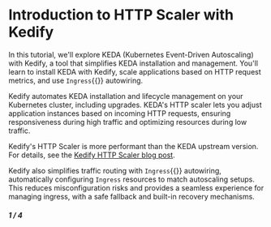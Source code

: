# Introduction to HTTP Scaler with Kedify

In this tutorial, we'll explore KEDA (Kubernetes Event-Driven Autoscaling) with Kedify, a tool that simplifies KEDA installation and management. You'll learn to install KEDA with Kedify, scale applications based on HTTP request metrics, and use `Ingress`{{}} autowiring.

Kedify automates KEDA installation and lifecycle management on your Kubernetes cluster, including upgrades. KEDA's HTTP scaler lets you adjust application instances based on incoming HTTP requests, ensuring responsiveness during high traffic and optimizing resources during low traffic.

Kedify's HTTP Scaler is more performant than the KEDA upstream version. For details, see the [Kedify HTTP Scaler blog post](https://kedify.io/resources/blog/http-scaler-launch).

Kedify also simplifies traffic routing with `Ingress`{{}} autowiring, automatically configuring `Ingress` resources to match autoscaling setups. This reduces misconfiguration risks and provides a seamless experience for managing ingress, with a safe fallback and built-in recovery mechanisms.



##### 1 / 4
